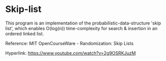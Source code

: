 # Skip-list
This program is an implementation of the probabilistic-data-structure 'skip list', which enables O(log(n)) time-complexity for search & insertion in an ordered linked list.

Reference: MIT OpenCourseWare - Randomization: Skip Lists

Hyperlink: https://www.youtube.com/watch?v=2g9OSRKJuzM
